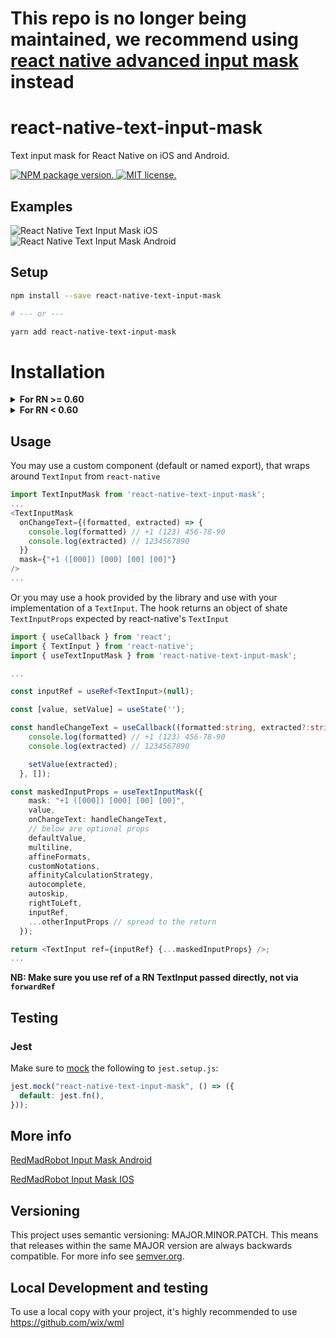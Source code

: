 # This repo is no longer being maintained, we recommend using [react native advanced input mask](https://github.com/IvanIhnatsiuk/react-native-advanced-input-mask) instead

# react-native-text-input-mask

Text input mask for React Native on iOS and Android.

<a href="https://www.npmjs.org/package/react-native-text-input-mask">
  <img src="https://badge.fury.io/js/react-native-text-input-mask.svg" alt="NPM package version." />
</a>
<a href="https://github.com/react-native-community/react-native-text-input-mask/blob/master/LICENSE">
  <img src="https://img.shields.io/badge/license-MIT-blue.svg" alt="MIT license." />
</a>

## Examples

![React Native Text Input Mask iOS](https://s3.amazonaws.com/react-native-text-input-mask/react-native-text-input-mask-ios.gif)
![React Native Text Input Mask Android](https://s3.amazonaws.com/react-native-text-input-mask/react-native-text-input-mask-android-updated.gif)

## Setup

```bash
npm install --save react-native-text-input-mask

# --- or ---

yarn add react-native-text-input-mask
```

# Installation

<details>
  <summary><b>For RN >= 0.60</b></summary>

#### iOS

1. Configure pods (static or dynamic linking)
<details>
  <summary>Static Library ( Podfile has no use_frameworks! ) </summary>
Add following lines to your target in `Podfile`. Linking is not required in React Native 0.60 and above.

```ruby
pod 'React-RCTText', :path => '../node_modules/react-native/Libraries/Text', :modular_headers => true
```

</details>
<details>
  <summary>Dynamic Framework ( Podfile has use_frameworks! ) </summary>
Add following lines to your target in `Podfile` if it doesnt exist. Linking is not required in React Native 0.60 and above.

```
use_frameworks!
```

</details>

2. Run `pod install` in the `ios` directory.

#### Android

No need to do anything.

</details>

<details><summary><b>For RN < 0.60</b></summary>

### WARNING! This is no longer officially supported, these instructions are out of date and may no longer work, we recommend upgrading to a newer version of React Native.

### Link

```bash
react-native link react-native-text-input-mask
```

**iOS only:** you have to drag and drop `InputMask.framework` to `Embedded Binaries` in General tab of Target

![](https://cdn-images-1.medium.com/max/2000/1*J0TPrRhkAKspVvv-JaZHjA.png)

### Manual installation

#### iOS

1. In XCode, in the project navigator, right click `Libraries` ➜ `Add Files to [your project's name]`
2. Go to `node_modules` ➜ `react-native-text-input-mask` and add `RNTextInputMask.xcodeproj`
3. In XCode, in the project navigator, select your project. Add `libRNTextInputMask.a` to your project's `Build Phases` ➜ `Link Binary With Libraries`
4. Run your project (`Cmd+R`)

#### Android

1. Open up `android/app/src/main/java/[...]/MainActivity.java`

- Add `import com.RNTextInputMask.RNTextInputMaskPackage;` to the imports at the top of the file
- Add `new RNTextInputMaskPackage()` to the list returned by the `getPackages()` method

2. Append the following lines to `android/settings.gradle`:
   ```
   include ':react-native-text-input-mask'
   project(':react-native-text-input-mask').projectDir = new File(rootProject.projectDir, 	'../node_modules/react-native-text-input-mask/android')
   ```
3. Insert the following lines inside the dependencies block in `android/app/build.gradle`:
`
      compile project(':react-native-text-input-mask')
  	`
</details>

## Usage

You may use a custom component (default or named export), that wraps around `TextInput` from `react-native`

```ts
import TextInputMask from 'react-native-text-input-mask';
...
<TextInputMask
  onChangeText={(formatted, extracted) => {
    console.log(formatted) // +1 (123) 456-78-90
    console.log(extracted) // 1234567890
  }}
  mask={"+1 ([000]) [000] [00] [00]"}
/>
...
```

Or you may use a hook provided by the library and use with your implementation of a `TextInput`. The hook returns an object of shate `TextInputProps` expected by react-native's `TextInput`

```ts
import { useCallback } from 'react';
import { TextInput } from 'react-native';
import { useTextInputMask } from 'react-native-text-input-mask';

...

const inputRef = useRef<TextInput>(null);

const [value, setValue] = useState('');

const handleChangeText = useCallback((formatted:string, extracted?:string) => {
    console.log(formatted) // +1 (123) 456-78-90
    console.log(extracted) // 1234567890

    setValue(extracted);
  }, []);

const maskedInputProps = useTextInputMask({
    mask: "+1 ([000]) [000] [00] [00]",
    value,
    onChangeText: handleChangeText,
    // below are optional props
    defaultValue,
    multiline,
    affineFormats,
    customNotations,
    affinityCalculationStrategy,
    autocomplete,
    autoskip,
    rightToLeft,
    inputRef,
    ...otherInputProps // spread to the return
  });

return <TextInput ref={inputRef} {...maskedInputProps} />;
...
```

**NB: Make sure you use ref of a RN TextInput passed directly, not via `forwardRef`**

## Testing

### Jest

Make sure to [mock](https://jestjs.io/docs/en/manual-mocks#mocking-node-modules) the following to `jest.setup.js`:

```javascript
jest.mock("react-native-text-input-mask", () => ({
  default: jest.fn(),
}));
```

## More info

[RedMadRobot Input Mask Android](https://github.com/RedMadRobot/input-mask-android)

[RedMadRobot Input Mask IOS](https://github.com/RedMadRobot/input-mask-ios)

## Versioning

This project uses semantic versioning: MAJOR.MINOR.PATCH.
This means that releases within the same MAJOR version are always backwards compatible. For more info see [semver.org](http://semver.org/).

## Local Development and testing

To use a local copy with your project, it's highly recommended to use https://github.com/wix/wml
